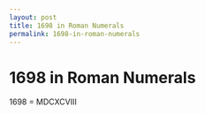 ```yaml
---
layout: post
title: 1698 in Roman Numerals
permalink: 1698-in-roman-numerals
---
```


# 1698 in Roman Numerals

1698 = MDCXCVIII
